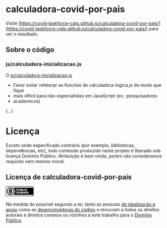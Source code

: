 # calculadora-covid-por-pais
Visite [https://covid-taskforce-cplp.github.io/calculadora-covid-por-pais/](https://covid-taskforce-cplp.github.io/calculadora-covid-por-pais/)
para ver o resultado.

## Sobre o código

### js/calculadora-inicializacao.js
O [js/calculadora-inicializacao.js](js/calculadora-inicializacao.js)


* Favor evitar refatorar as funcões de calculadora-logica.js de modo que fique
* mais difícil para não-especialistas em JavaScript (ex.: pesquisadores
*  academicos)

(...)

# Licença

Exceto onde especificado contrário (por exemplo, bibliotecas, dependências, etc),
todo conteúdo produzido neste projeto é liberado sob licença Domínio Público.
Atribuição é bem vinda, porém não consideramos requisito nem mesmo moral.

<!--
TODO: caso haja interesse em explicitamente as licenças de outras bibliotecas.
      Isso pode ser interessante em especial no caso de datasets
      (fititnt, 2020-03-36 14:49 BRT)
-->

## Licença de calculadora-covid-por-pais

[![Domínio Público](img/dominio-publico.png)](UNLICENSE)

Na medida do possível segundo a lei, tanto as pessoas
[da idealização e apoio](https://www.facebook.com/groups/coronaviruscplp/)
como as [desenvolvedoras do código](https://github.com/orgs/covid-taskforce-cplp/people)
e renuciam a todos os direitos autorais e direitos conexos ou vizinhos a este
trabalho para o [Domínio Público](UNLICENSE).
